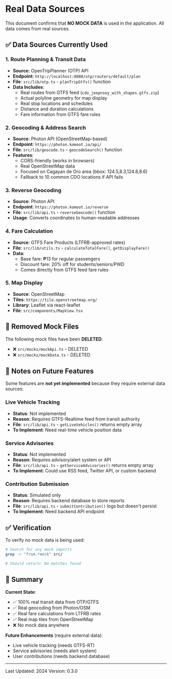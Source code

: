 # Real Data Sources

This document confirms that **NO MOCK DATA** is used in the application. All data comes from real sources.

## ✅ Data Sources Currently Used

### 1. **Route Planning & Transit Data**
- **Source**: OpenTripPlanner (OTP) API
- **Endpoint**: `http://localhost:8080/otp/routers/default/plan`
- **File**: `src/lib/otp.ts` - `planTripGtfs()` function
- **Data Includes**:
  - Real routes from GTFS feed (`cdo_jeepnsey_with_shapes.gtfs.zip`)
  - Actual polyline geometry for map display
  - Real stop locations and schedules
  - Distance and duration calculations
  - Fare information from GTFS fare rules

### 2. **Geocoding & Address Search**
- **Source**: Photon API (OpenStreetMap-based)
- **Endpoint**: `https://photon.komoot.io/api/`
- **File**: `src/lib/geocode.ts` - `geocodeSearch()` function
- **Features**:
  - CORS-friendly (works in browsers)
  - Real OpenStreetMap data
  - Focused on Cagayan de Oro area (bbox: 124.5,8.3,124.8,8.6)
  - Fallback to 10 common CDO locations if API fails

### 3. **Reverse Geocoding**
- **Source**: Photon API
- **Endpoint**: `https://photon.komoot.io/reverse`
- **File**: `src/lib/api.ts` - `reverseGeocode()` function
- **Usage**: Converts coordinates to human-readable addresses

### 4. **Fare Calculation**
- **Source**: GTFS Fare Products (LTFRB-approved rates)
- **File**: `src/lib/utils.ts` - `calculateTotalFare()`, `getDisplayFare()`
- **Data**:
  - Base fare: ₱13 for regular passengers
  - Discount fare: 20% off for students/seniors/PWD
  - Comes directly from GTFS feed fare rules

### 5. **Map Display**
- **Source**: OpenStreetMap
- **Tiles**: `https://tile.openstreetmap.org/`
- **Library**: Leaflet via react-leaflet
- **File**: `src/components/MapView.tsx`

## 🚫 Removed Mock Files

The following mock files have been **DELETED**:
- ❌ `src/mocks/mockApi.ts` - DELETED
- ❌ `src/mocks/mockData.ts` - DELETED

## 📝 Notes on Future Features

Some features are **not yet implemented** because they require external data sources:

### Live Vehicle Tracking
- **Status**: Not implemented
- **Reason**: Requires GTFS-Realtime feed from transit authority
- **File**: `src/lib/api.ts` - `getLiveVehicles()` returns empty array
- **To Implement**: Need real-time vehicle position data

### Service Advisories
- **Status**: Not implemented  
- **Reason**: Requires advisory/alert system or API
- **File**: `src/lib/api.ts` - `getServiceAdvisories()` returns empty array
- **To Implement**: Could use RSS feed, Twitter API, or custom backend

### Contribution Submission
- **Status**: Simulated only
- **Reason**: Requires backend database to store reports
- **File**: `src/lib/api.ts` - `submitContribution()` logs but doesn't persist
- **To Implement**: Need backend API endpoint

## ✅ Verification

To verify no mock data is being used:

```bash
# Search for any mock imports
grep -r "from.*mock" src/

# Should return: No matches found
```

## 🎯 Summary

**Current State**: 
- ✅ 100% real transit data from OTP/GTFS
- ✅ Real geocoding from Photon/OSM
- ✅ Real fare calculations from LTFRB rates
- ✅ Real map tiles from OpenStreetMap
- ❌ No mock data anywhere

**Future Enhancements** (require external data):
- Live vehicle tracking (needs GTFS-RT)
- Service advisories (needs alert system)
- User contributions (needs backend database)

---

Last Updated: 2024
Version: 0.3.0

